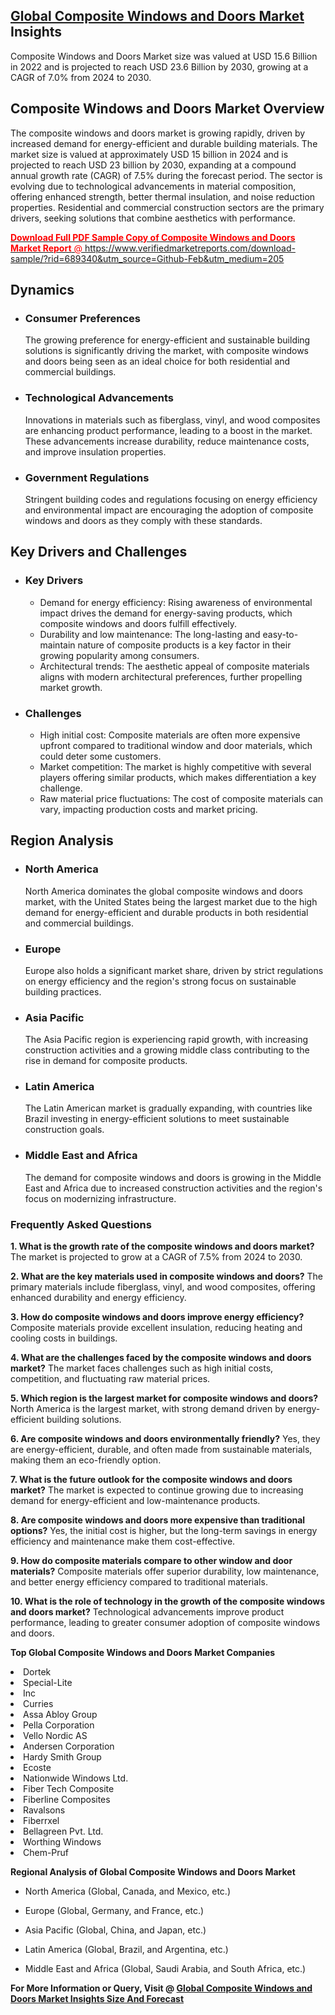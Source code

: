 <h2><a href="https://www.verifiedmarketreports.com/download-sample/?rid=689340&amp;utm_source=Github&amp;utm_medium=205" target="_blank">Global Composite Windows and Doors Market</a> Insights</h2><p>Composite Windows and Doors Market size was valued at USD 15.6 Billion in 2022 and is projected to reach USD 23.6 Billion by 2030, growing at a CAGR of 7.0% from 2024 to 2030.</p><p> <h2>Composite Windows and Doors Market Overview</h2> <p>The composite windows and doors market is growing rapidly, driven by increased demand for energy-efficient and durable building materials. The market size is valued at approximately USD 15 billion in 2024 and is projected to reach USD 23 billion by 2030, expanding at a compound annual growth rate (CAGR) of 7.5% during the forecast period. The sector is evolving due to technological advancements in material composition, offering enhanced strength, better thermal insulation, and noise reduction properties. Residential and commercial construction sectors are the primary drivers, seeking solutions that combine aesthetics with performance.</p> <p><a href="#"><p><span class=""><span style="color: #ff0000;"><strong>Download Full PDF Sample Copy of Composite Windows and Doors Market Report</strong> @ </span><a href="https://www.verifiedmarketreports.com/download-sample/?rid=689340&amp;utm_source=Github-Feb&amp;utm_medium=205" target="_blank">https://www.verifiedmarketreports.com/download-sample/?rid=689340&amp;utm_source=Github-Feb&amp;utm_medium=205</a></span></p></a></p> <h2>Dynamics</h2> <ul> <li><h3>Consumer Preferences</h3> The growing preference for energy-efficient and sustainable building solutions is significantly driving the market, with composite windows and doors being seen as an ideal choice for both residential and commercial buildings.</li> <li><h3>Technological Advancements</h3> Innovations in materials such as fiberglass, vinyl, and wood composites are enhancing product performance, leading to a boost in the market. These advancements increase durability, reduce maintenance costs, and improve insulation properties.</li> <li><h3>Government Regulations</h3> Stringent building codes and regulations focusing on energy efficiency and environmental impact are encouraging the adoption of composite windows and doors as they comply with these standards.</li> </ul> <h2>Key Drivers and Challenges</h2> <ul> <li><h3>Key Drivers</h3> <ul> <li>Demand for energy efficiency: Rising awareness of environmental impact drives the demand for energy-saving products, which composite windows and doors fulfill effectively.</li> <li>Durability and low maintenance: The long-lasting and easy-to-maintain nature of composite products is a key factor in their growing popularity among consumers.</li> <li>Architectural trends: The aesthetic appeal of composite materials aligns with modern architectural preferences, further propelling market growth.</li> </ul> </li> <li><h3>Challenges</h3> <ul> <li>High initial cost: Composite materials are often more expensive upfront compared to traditional window and door materials, which could deter some customers.</li> <li>Market competition: The market is highly competitive with several players offering similar products, which makes differentiation a key challenge.</li> <li>Raw material price fluctuations: The cost of composite materials can vary, impacting production costs and market pricing.</li> </ul> </li> </ul> <h2>Region Analysis</h2> <ul> <li><h3>North America</h3> North America dominates the global composite windows and doors market, with the United States being the largest market due to the high demand for energy-efficient and durable products in both residential and commercial buildings.</li> <li><h3>Europe</h3> Europe also holds a significant market share, driven by strict regulations on energy efficiency and the region's strong focus on sustainable building practices.</li> <li><h3>Asia Pacific</h3> The Asia Pacific region is experiencing rapid growth, with increasing construction activities and a growing middle class contributing to the rise in demand for composite products.</li> <li><h3>Latin America</h3> The Latin American market is gradually expanding, with countries like Brazil investing in energy-efficient solutions to meet sustainable construction goals.</li> <li><h3>Middle East and Africa</h3> The demand for composite windows and doors is growing in the Middle East and Africa due to increased construction activities and the region's focus on modernizing infrastructure.</li> </ul> <h3>Frequently Asked Questions</h3> <p><strong>1. What is the growth rate of the composite windows and doors market?</strong> The market is projected to grow at a CAGR of 7.5% from 2024 to 2030.</p> <p><strong>2. What are the key materials used in composite windows and doors?</strong> The primary materials include fiberglass, vinyl, and wood composites, offering enhanced durability and energy efficiency.</p> <p><strong>3. How do composite windows and doors improve energy efficiency?</strong> Composite materials provide excellent insulation, reducing heating and cooling costs in buildings.</p> <p><strong>4. What are the challenges faced by the composite windows and doors market?</strong> The market faces challenges such as high initial costs, competition, and fluctuating raw material prices.</p> <p><strong>5. Which region is the largest market for composite windows and doors?</strong> North America is the largest market, with strong demand driven by energy-efficient building solutions.</p> <p><strong>6. Are composite windows and doors environmentally friendly?</strong> Yes, they are energy-efficient, durable, and often made from sustainable materials, making them an eco-friendly option.</p> <p><strong>7. What is the future outlook for the composite windows and doors market?</strong> The market is expected to continue growing due to increasing demand for energy-efficient and low-maintenance products.</p> <p><strong>8. Are composite windows and doors more expensive than traditional options?</strong> Yes, the initial cost is higher, but the long-term savings in energy efficiency and maintenance make them cost-effective.</p> <p><strong>9. How do composite materials compare to other window and door materials?</strong> Composite materials offer superior durability, low maintenance, and better energy efficiency compared to traditional materials.</p> <p><strong>10. What is the role of technology in the growth of the composite windows and doors market?</strong> Technological advancements improve product performance, leading to greater consumer adoption of composite windows and doors.</p> </p><p><strong>Top Global Composite Windows and Doors Market Companies</strong></p><div data-test-id=""><p><li>Dortek</li><li> Special-Lite</li><li> Inc</li><li> Curries</li><li> Assa Abloy Group</li><li> Pella Corporation</li><li> Vello Nordic AS</li><li> Andersen Corporation</li><li> Hardy Smith Group</li><li> Ecoste</li><li> Nationwide Windows Ltd.</li><li> Fiber Tech Composite</li><li> Fiberline Composites</li><li> Ravalsons</li><li> Fiberrxel</li><li> Bellagreen Pvt. Ltd.</li><li> Worthing Windows</li><li> Chem-Pruf</li></p><div><strong>Regional Analysis of&nbsp;Global Composite Windows and Doors Market</strong></div><ul><li dir="ltr"><p dir="ltr">North America&nbsp;(Global, Canada, and Mexico, etc.)</p></li><li dir="ltr"><p dir="ltr">Europe (Global, Germany, and France, etc.)</p></li><li dir="ltr"><p dir="ltr">Asia Pacific&nbsp;(Global, China, and Japan, etc.)</p></li><li dir="ltr"><p dir="ltr">Latin America&nbsp;(Global, Brazil, and Argentina, etc.)</p></li><li dir="ltr">Middle East and Africa&nbsp;(Global, Saudi Arabia, and South Africa, etc.)</li></ul><p><strong>For More Information or Query, Visit @&nbsp;</strong><strong><a href="https://www.verifiedmarketreports.com/product/composite-windows-and-doors-market/?utm_source=Github&amp;utm_medium=205" target="_blank">Global Composite Windows and Doors Market Insights Size And Forecast</a></strong></p></div>
